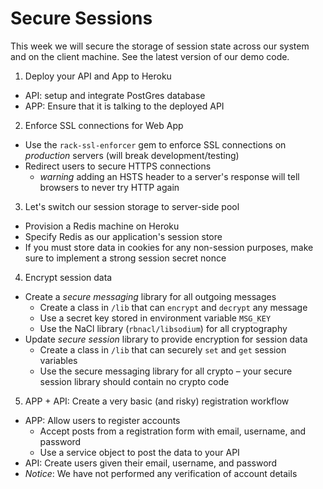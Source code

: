 # Secure Sessions

This week we will secure the storage of session state across our system and on the client machine. See the latest version of our demo code.

1. Deploy your API and App to Heroku
- API: setup and integrate PostGres database
- APP: Ensure that it is talking to the deployed API

2. Enforce SSL connections for Web App
- Use the `rack-ssl-enforcer` gem to enforce SSL connections on *production* servers (will break development/testing)
- Redirect users to secure HTTPS connections
  - _warning_ adding an HSTS header to a server's response will tell browsers to never try HTTP again

3. Let's switch our session storage to server-side pool
- Provision a Redis machine on Heroku
- Specify Redis as our application's session store
- If you must store data in cookies for any non-session purposes, make sure to implement a strong session secret nonce

4. Encrypt session data
- Create a _secure messaging_ library for all outgoing messages
  - Create a class in `/lib` that can `encrypt` and `decrypt` any message
  - Use a secret key stored in environment variable `MSG_KEY`
  - Use the NaCl library (`rbnacl/libsodium`) for all cryptography
- Update _secure session_ library to provide encryption for session data
  - Create a class in `/lib` that can securely `set` and `get` session variables
  - Use the secure messaging library for all crypto – your secure session library should contain no crypto code

5. APP + API: Create a very basic (and risky) registration workflow
  - APP: Allow users to register accounts
    - Accept posts from a registration form with email, username, and password
    - Use a service object to post the data to your API
  - API: Create users given their email, username, and password
  - _Notice_: We have not performed any verification of account details

